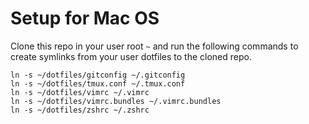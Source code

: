 # Setup for Mac OS

Clone this repo in your user root `~` and run the following commands to create symlinks from your user dotfiles to the cloned repo.

```
ln -s ~/dotfiles/gitconfig ~/.gitconfig
ln -s ~/dotfiles/tmux.conf ~/.tmux.conf
ln -s ~/dotfiles/vimrc ~/.vimrc
ln -s ~/dotfiles/vimrc.bundles ~/.vimrc.bundles
ln -s ~/dotfiles/zshrc ~/.zshrc
```
